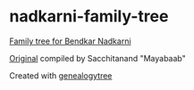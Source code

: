 # nadkarni-family-tree

[Family tree for Bendkar Nadkarni](nadkarni.pdf)

[Original](original.png) compiled by Sacchitanand "Mayabaab"

Created with [genealogytree](https://www.ctan.org/tex-archive/macros/latex/contrib/genealogytree)

